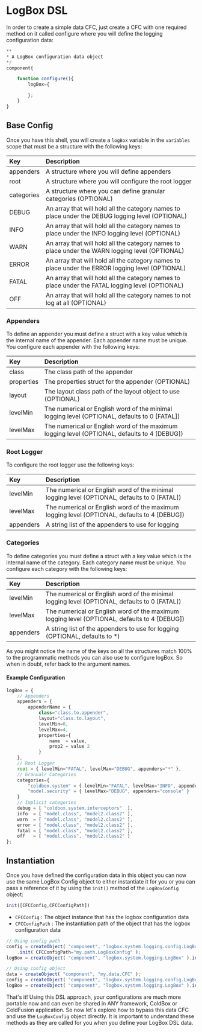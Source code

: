 # LogBox DSL

In order to create a simple data CFC, just create a CFC with one required method on it called configure where you will define the logging configuration data:

```javascript
**
* A LogBox configuration data object
*/
component{

    function configure(){
        logBox={

        };
    }
}
```

## Base Config

Once you have this shell, you will create a `logBox` variable in the `variables` scope that must be a structure with the following keys:

| Key | Description |
| :--- | :--- |
| appenders | A structure where you will define appenders |
| root | A structure where you will configure the root logger |
| categories | A structure where you can define granular categories \(OPTIONAL\) |
| DEBUG | An array that will hold all the category names to place under the DEBUG logging level \(OPTIONAL\) |
| INFO | An array that will hold all the category names to place under the INFO logging level \(OPTIONAL\) |
| WARN | An array that will hold all the category names to place under the WARN logging level \(OPTIONAL\) |
| ERROR | An array that will hold all the category names to place under the ERROR logging level \(OPTIONAL\) |
| FATAL | An array that will hold all the category names to place under the FATAL logging level \(OPTIONAL\) |
| OFF | An array that will hold all the category names to not log at all \(OPTIONAL\) |

### Appenders

To define an appender you must define a struct with a key value which is the internal name of the appender. Each appender name must be unique. You configure each appender with the following keys:

| Key | Description |
| :--- | :--- |
| class | The class path of the appender |
| properties | The properties struct for the appender \(OPTIONAL\) |
| layout | The layout class path of the layout object to use \(OPTIONAL\) |
| levelMin | The numerical or English word of the minimal logging level \(OPTIONAL, defaults to 0 \[FATAL\]\) |
| levelMax | The numerical or English word of the maximum logging level \(OPTIONAL, defaults to 4 \[DEBUG\]\) |

### Root Logger

To configure the root logger use the following keys:

| Key | Description |
| :--- | :--- |
| levelMin | The numerical or English word of the minimal logging level \(OPTIONAL, defaults to 0 \[FATAL\]\) |
| levelMax | The numerical or English word of the maximum logging level \(OPTIONAL, defaults to 4 \[DEBUG\]\) |
| appenders | A string list of the appenders to use for logging |

### Categories

To define categories you must define a struct with a key value which is the internal name of the category. Each category name must be unique. You configure each category with the following keys:

| Key | Description |
| :--- | :--- |
| levelMin | The numerical or English word of the minimal logging level \(OPTIONAL, defaults to 0 \[FATAL\]\) |
| levelMax | The numerical or English word of the maximum logging level \(OPTIONAL, defaults to 4 \[DEBUG\]\) |
| appenders | A string list of the appenders to use for logging \(OPTIONAL, defaults to \*\) |

As you might notice the name of the keys on all the structures match 100% to the programmatic methods you can also use to configure logBox. So when in doubt, refer back to the argument names.

#### Example Configuration

```javascript
logBox = {
    // Appenders
    appenders = {
        appenderName = {
            class="class.to.appender",
            layout="class.to.layout",
            levelMin=0,
            levelMax=4,
            properties={
                name  = value,
                prop2 = value 2
            }
    },
    // Root Logger
    root = { levelMin="FATAL", levelMax="DEBUG", appenders="*" },
    // Granualr Categories
    categories={
        "coldbox.system" = { levelMin="FATAL", levelMax="INFO", appenders="*" },
        "model.security" = { levelMax="DEBUG", appenders="console" }
    }
    // Implicit categories
    debug = [ "coldbox.system.interceptors"  ],
    info  = [ "model.class", "model2.class2" ],
    warn  = [ "model.class", "model2.class2" ],
    error = [ "model.class", "model2.class2" ],
    fatal = [ "model.class", "model2.class2" ],
    off   = [ "model.class", "model2.class2" ]
};
```

## Instantiation

Once you have defined the configuration data in this object you can now use the same LogBox Config object to either instantiate it for you or you can pass a reference of it by using the `init()` method of the `LogBoxConfig` object:

```javascript
init([CFCConfig,CFCConfigPath])
```

* `CFCConfig` : The object instance that has the logbox configuration data
* `CFCConfigPath` : The instantiation path of the object that has the logbox configuration data

```javascript
// Using config path
config = createObject( "component", "logbox.system.logging.config.LogBoxConfig" )
    .init( CFCConfigPath="my.path.LogBoxConfig" );
logBox = createObject( "component", "logbox.system.logging.LogBox" ).init( config );

// Using config object
data = createObject( "component", "my.data.CFC" );
config = createObject( "component", "logbox.system.logging.config.LogBoxConfig" ).init( data );
logBox = createObject( "component", "logbox.system.logging.LogBox" ).init( config );
```

That's it! Using this DSL approach, your configurations are much more portable now and can even be shared in ANY framework, ColdBox or ColdFusion application. So now let's explore how to bypass this data CFC and use the `LogBoxConfig` object directly. It is important to understand these methods as they are called for you when you define your LogBox DSL data.

